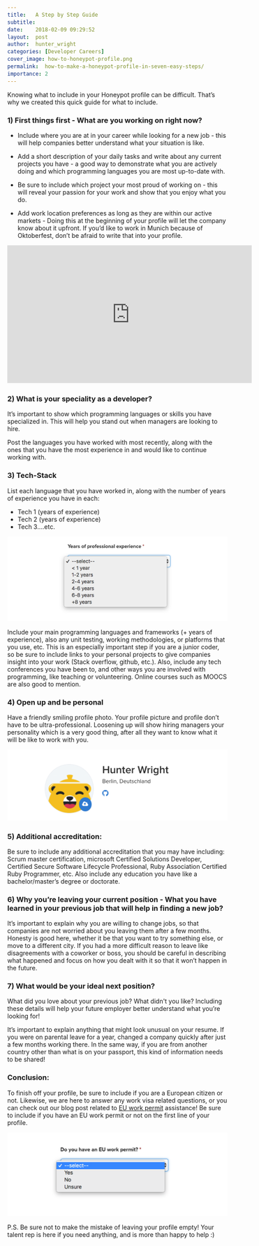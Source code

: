 ```yaml
---
title:   A Step by Step Guide
subtitle:
date:    2018-02-09 09:29:52
layout:  post
author:  hunter_wright
categories: [Developer Careers]
cover_image: how-to-honeypot-profile.png
permalink:  how-to-make-a-honeypot-profile-in-seven-easy-steps/
importance: 2
---
```


Knowing what to include in your Honeypot profile can be difficult. That’s why we created this quick guide for what to include.

<!--more-->

### 1) First things first - What are you working on right now?

* Include where you are at in your career while looking for a new job - this will help companies better understand what your situation is like. 

* Add a short description of your daily tasks and write about any current projects you have - a good way to demonstrate what you are actively doing and which programming languages you are most up-to-date with. 

* Be sure to include which project your most proud of working on - this will reveal your passion for your work and show that you enjoy what you do.

* Add work location preferences as long as they are within our active markets - Doing this at the beginning of your profile will let the company know about it upfront. If you’d like to work in Munich because of Oktoberfest, don’t be afraid to write that into your profile. 

<iframe width="560" height="315" src="https://www.youtube.com/embed/XmKeq1_rbnU" frameborder="0" allow="autoplay; encrypted-media" allowfullscreen></iframe>

### 2) What is your speciality as a developer?

It’s important to show which programming languages or skills you have specialized in. This will help you stand out when managers are looking to hire.

Post the languages you have worked with most recently, along with the ones that you have the most experience in and would like to continue working with. 

### 3) Tech-Stack

List each language that you have worked in, along with the number of years of experience you have in each: 

* Tech 1 (years of experience)
* Tech 2 (years of experience)
* Tech 3….etc.

![Years of Experience Photo](/assets/images/years_experience.png)

Include your main programming languages and frameworks (+ years of experience), also any unit testing, working methodologies, or platforms that you use, etc. This is an especially important step if you are a junior coder, so be sure to include links to your personal projects to give companies insight into your work (Stack overflow, github, etc.). Also, include any tech conferences you have been to, and other ways you are involved with programming, like teaching or volunteering. Online courses such as MOOCS are also good to mention. 

### 4) Open up and be personal 

Have a friendly smiling profile photo. Your profile picture and profile don’t have to be ultra-professional. Loosening up will show hiring managers your personality which is a very good thing, after all they want to know what it will be like to work with you.

![Smiling Bear Profile](/assets/images/smiling_bear.png)

### 5) Additional accreditation:

Be sure to include any additional accreditation that you may have including: Scrum master certification, microsoft Certified Solutions Developer, Certified Secure Software Lifecycle Professional, Ruby Association Certified Ruby Programmer, etc. Also include any education you have like a bachelor/master’s degree or doctorate. 

### 6) Why you’re leaving your current position - What you have learned in your previous job that will help in finding a new job?

It’s important to explain why you are willing to change jobs, so that companies are not worried about you leaving them after a few months. Honesty is good here, whether it be that you want to try something else, or move to a different city. If you had a more difficult reason to leave like disagreements with a coworker or boss, you should be careful in describing what happened and focus on how you dealt with it so that it won’t happen in the future. 

### 7) What would be your ideal next position?

What did you love about your previous job? What didn't you like? Including these details will help your future employer better understand what you’re looking for!

It’s important to explain anything that might look unusual on your resume. If you were on parental leave for a year, changed a company quickly after just a few months working there.  In the same way, if you are from another country other than what is on your passport, this kind of information needs to be shared! 

### Conclusion:

To finish off your profile, be sure to include if you are a European citizen or not. Likewise, we are here to answer any work visa related questions, or you can check out our blog post related to [EU work permit](http://blog.honeypot.io/EU-Bluecard-for-software-developers/) assistance! Be sure to include if you have an EU work permit or not on the first line of your profile.

![EU Work Permit Question](/assets/images/eu_visa.png)

P.S.  Be sure not to make the mistake of leaving your profile empty! Your talent rep is here if you need anything, and is more than happy to help :)
